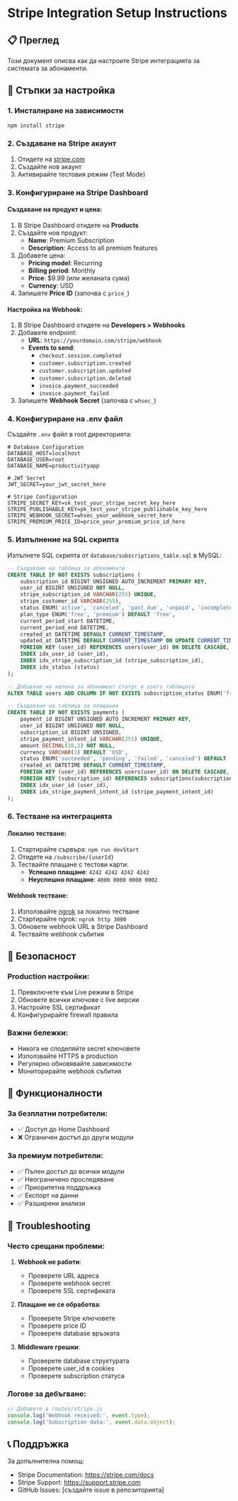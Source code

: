 # Stripe Integration Setup Instructions

## 📋 Преглед
Този документ описва как да настроите Stripe интеграцията за системата за абонаменти.

## 🔧 Стъпки за настройка

### 1. Инсталиране на зависимости
```bash
npm install stripe
```

### 2. Създаване на Stripe акаунт
1. Отидете на [stripe.com](https://stripe.com)
2. Създайте нов акаунт
3. Активирайте тестовия режим (Test Mode)

### 3. Конфигуриране на Stripe Dashboard

#### Създаване на продукт и цена:
1. В Stripe Dashboard отидете на **Products**
2. Създайте нов продукт:
   - **Name**: Premium Subscription
   - **Description**: Access to all premium features
3. Добавете цена:
   - **Pricing model**: Recurring
   - **Billing period**: Monthly
   - **Price**: $9.99 (или желаната сума)
   - **Currency**: USD
4. Запишете **Price ID** (започва с `price_`)

#### Настройка на Webhook:
1. В Stripe Dashboard отидете на **Developers > Webhooks**
2. Добавете endpoint:
   - **URL**: `https://yourdomain.com/stripe/webhook`
   - **Events to send**:
     - `checkout.session.completed`
     - `customer.subscription.created`
     - `customer.subscription.updated`
     - `customer.subscription.deleted`
     - `invoice.payment_succeeded`
     - `invoice.payment_failed`
3. Запишете **Webhook Secret** (започва с `whsec_`)

### 4. Конфигуриране на .env файл
Създайте `.env` файл в root директорията:

```env
# Database Configuration
DATABASE_HOST=localhost
DATABASE_USER=root
DATABASE_NAME=productivityapp

# JWT Secret
JWT_SECRET=your_jwt_secret_here

# Stripe Configuration
STRIPE_SECRET_KEY=sk_test_your_stripe_secret_key_here
STRIPE_PUBLISHABLE_KEY=pk_test_your_stripe_publishable_key_here
STRIPE_WEBHOOK_SECRET=whsec_your_webhook_secret_here
STRIPE_PREMIUM_PRICE_ID=price_your_premium_price_id_here
```

### 5. Изпълнение на SQL скрипта
Изпълнете SQL скрипта от `database/subscriptions_table.sql` в MySQL:

```sql
-- Създаване на таблица за абонаменти
CREATE TABLE IF NOT EXISTS subscriptions (
    subscription_id BIGINT UNSIGNED AUTO_INCREMENT PRIMARY KEY,
    user_id BIGINT UNSIGNED NOT NULL,
    stripe_subscription_id VARCHAR(255) UNIQUE,
    stripe_customer_id VARCHAR(255),
    status ENUM('active', 'canceled', 'past_due', 'unpaid', 'incomplete', 'incomplete_expired', 'trialing', 'paused') DEFAULT 'active',
    plan_type ENUM('free', 'premium') DEFAULT 'free',
    current_period_start DATETIME,
    current_period_end DATETIME,
    created_at DATETIME DEFAULT CURRENT_TIMESTAMP,
    updated_at DATETIME DEFAULT CURRENT_TIMESTAMP ON UPDATE CURRENT_TIMESTAMP,
    FOREIGN KEY (user_id) REFERENCES users(user_id) ON DELETE CASCADE,
    INDEX idx_user_id (user_id),
    INDEX idx_stripe_subscription_id (stripe_subscription_id),
    INDEX idx_status (status)
);

-- Добавяне на колона за абонамент статус в users таблицата
ALTER TABLE users ADD COLUMN IF NOT EXISTS subscription_status ENUM('free', 'premium') DEFAULT 'free';

-- Създаване на таблица за плащания
CREATE TABLE IF NOT EXISTS payments (
    payment_id BIGINT UNSIGNED AUTO_INCREMENT PRIMARY KEY,
    user_id BIGINT UNSIGNED NOT NULL,
    subscription_id BIGINT UNSIGNED,
    stripe_payment_intent_id VARCHAR(255) UNIQUE,
    amount DECIMAL(10,2) NOT NULL,
    currency VARCHAR(3) DEFAULT 'USD',
    status ENUM('succeeded', 'pending', 'failed', 'canceled') DEFAULT 'pending',
    created_at DATETIME DEFAULT CURRENT_TIMESTAMP,
    FOREIGN KEY (user_id) REFERENCES users(user_id) ON DELETE CASCADE,
    FOREIGN KEY (subscription_id) REFERENCES subscriptions(subscription_id) ON DELETE SET NULL,
    INDEX idx_user_id (user_id),
    INDEX idx_stripe_payment_intent_id (stripe_payment_intent_id)
);
```

### 6. Тестване на интеграцията

#### Локално тестване:
1. Стартирайте сървъра: `npm run devStart`
2. Отидете на `/subscribe/{userId}`
3. Тествайте плащане с тестови карти:
   - **Успешно плащане**: `4242 4242 4242 4242`
   - **Неуспешно плащане**: `4000 0000 0000 0002`

#### Webhook тестване:
1. Използвайте [ngrok](https://ngrok.com) за локално тестване
2. Стартирайте ngrok: `ngrok http 3000`
3. Обновете webhook URL в Stripe Dashboard
4. Тествайте webhook събития

## 🔐 Безопасност

### Production настройки:
1. Превключете към Live режим в Stripe
2. Обновете всички ключове с live версии
3. Настройте SSL сертификат
4. Конфигурирайте firewall правила

### Важни бележки:
- Никога не споделяйте secret ключовете
- Използвайте HTTPS в production
- Регулярно обновявайте зависимости
- Мониторирайте webhook събития

## 🚀 Функционалности

### За безплатни потребители:
- ✅ Доступ до Home Dashboard
- ❌ Ограничен достъп до други модули

### За премиум потребители:
- ✅ Пълен достъп до всички модули
- ✅ Неограничено проследяване
- ✅ Приоритетна поддръжка
- ✅ Експорт на данни
- ✅ Разширени анализи

## 🔧 Troubleshooting

### Често срещани проблеми:

1. **Webhook не работи**:
   - Проверете URL адреса
   - Проверете webhook secret
   - Проверете SSL сертификата

2. **Плащане не се обработва**:
   - Проверете Stripe ключовете
   - Проверете price ID
   - Проверете database връзката

3. **Middleware грешки**:
   - Проверете database структурата
   - Проверете user_id в cookies
   - Проверете subscription статуса

### Логове за дебъгване:
```javascript
// Добавете в routes/stripe.js
console.log('Webhook received:', event.type);
console.log('Subscription data:', event.data.object);
```

## 📞 Поддръжка

За допълнителна помощ:
- Stripe Documentation: https://stripe.com/docs
- Stripe Support: https://support.stripe.com
- GitHub Issues: [създайте issue в репозиторията] 